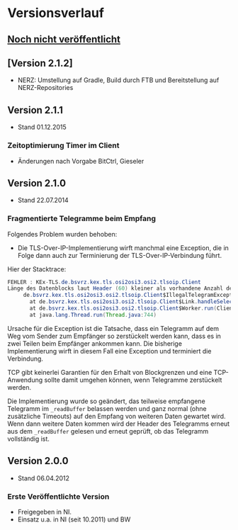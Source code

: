 Versionsverlauf
===============

## [Noch nicht veröffentlicht]


## [Version 2.1.2]

- NERZ: Umstellung auf Gradle, Build durch FTB und Bereitstellung auf NERZ-Repositories

## Version 2.1.1

- Stand 01.12.2015 

### Zeitoptimierung Timer im Client
  - Änderungen nach Vorgabe BitCtrl, Gieseler


## Version 2.1.0

- Stand 22.07.2014

### Fragmentierte Telegramme beim Empfang

Folgendes Problem wurden behoben:

- Die TLS-Over-IP-Implementierung wirft manchmal eine Exception, die in Folge dann auch 
zur Terminierung der TLS-Over-IP-Verbindung führt.

Hier der Stacktrace:

```java
FEHLER : KEx-TLS.de.bsvrz.kex.tls.osi2osi3.osi2.tlsoip.Client
Länge des Datenblocks laut Header (60) kleiner als vorhandene Anzahl der Nutzdaten (36):
     de.bsvrz.kex.tls.osi2osi3.osi2.tlsoip.Client$IllegalTelegramException: Länge des Datenblocks laut Header (60) kleiner als vorhandene Anzahl der Nutzdaten (36)
       at de.bsvrz.kex.tls.osi2osi3.osi2.tlsoip.Client$Link.handleSelection(Client.java:1194)
       at de.bsvrz.kex.tls.osi2osi3.osi2.tlsoip.Client$Worker.run(Client.java:1534)
       at java.lang.Thread.run(Thread.java:744)
```

Ursache für die Exception ist die Tatsache, dass ein Telegramm auf dem Weg vom Sender zum Empfänger
so zerstückelt werden kann, dass es in zwei Teilen beim Empfänger ankommen kann. Die bisherige
Implementierung wirft in diesem Fall eine Exception und terminiert die Verbindung.

TCP gibt keinerlei Garantien für den Erhalt von Blockgrenzen und eine TCP-Anwendung sollte damit
umgehen können, wenn Telegramme zerstückelt werden.

Die Implementierung wurde so geändert, das teilweise empfangene Telegramm im `_readBuffer` belassen werden
und ganz normal (ohne zusätzliche Timeouts) auf den Empfang von weiteren Daten gewartet wird. Wenn dann
weitere Daten kommen wird der Header des Telegramms erneut aus dem `_readBuffer` gelesen und erneut geprüft,
ob das Telegramm vollständig ist.

## Version 2.0.0

- Stand 06.04.2012 

### Erste Veröffentlichte Version
- Freigegeben in NI.
- Einsatz u.a. in NI (seit 10.2011) und BW

[Noch nicht veröffentlicht]: https://gitlab.nerz-ev.de/ERZ/SWE_de.bsvrz.kex.tls.osi2osi3.osi2.tlsoip/compare/v2.1.2...HEAD
[Version 1.0.1]: https://gitlab.nerz-ev.de/ERZ/SWE_de.bsvrz.kex.tls.osi2osi3.osi2.tlsoip/compare/v2.1.1...v2.1.2
